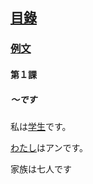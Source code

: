 ## [<ruby><span>目錄</span><rt data-rt="もくろく"></rt></ruby>](../README.md)

### [例文](./例文.md)

#### 第１課

##### 〜です

<ruby><span>私</span><rt data-rt="わたし"></rt></ruby>は<u><ruby><span>学生</span><rt data-rt="がくせい"></rt></ruby></u>です。

<u>わたし</u>はアンです。

家族は七人です

